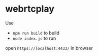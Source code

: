 # webrtcplay
Use 
* `npm run build` to build
* `node index.js` to run

open `https://localhost:4433/` in browser
